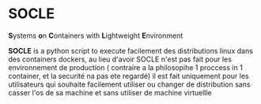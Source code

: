 # SOCLE
**S**ystems **o**n **C**ontainers with **L**ightweight **E**nvironment

**SOCLE** is a python script to execute facilement des distributions linux dans des containers dockers,
au lieu d'avoir
SOCLE n'est pas fait pour les environnement de production ( contraire a la philosopihe 1 proccess in 1 container, et la securité na pas ete regardé)
il est fait uniquement pour les utilisateurs qui souhaite facilement utiliser ou changer de distribution sans casser l'os de sa machine et sans utiliser de machine virtuellle
